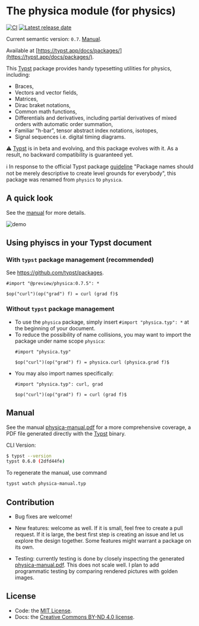 # The physica module (for physics)

[![CI](https://github.com/Leedehai/typst-physics/actions/workflows/ci.yml/badge.svg)](https://github.com/Leedehai/typst-physics/actions/workflows/ci.yml)
[![Latest release date](https://img.shields.io/github/release-date/Leedehai/typst-physics)][latest-release]

Current semantic version: `0.7`. [Manual][latest-manual].

Available at [https://typst.app/docs/packages/](https://typst.app/docs/packages/).

This [Typst](https://typst.app) package provides handy typesetting utilities for
physics, including:
* Braces,
* Vectors and vector fields,
* Matrices,
* Dirac braket notations,
* Common math functions,
* Differentials and derivatives, including partial derivatives of mixed orders with automatic order summation,
* Familiar "h-bar", tensor abstract index notations, isotopes,
* Signal sequences i.e. digital timing diagrams.

:warning: [Typst](https://typst.app) is in beta and evolving, and this package
evolves with it. As a result, no backward compatibility is guaranteed yet.

:information_source: In response to the official Typst package [guideline](https://github.com/typst/packages/tree/main#submission-guidelines)
"Package names should not be merely descriptive to create level grounds for
everybody", this package was renamed from `physics` to `physica`.

## A quick look

See the [manual][latest-manual] for more details.

![demo](https://user-images.githubusercontent.com/18319900/236073825-e91b4601-7e92-490b-a7e4-e9e405a2147b.png)

## Using phyiscs in your Typst document

### With `typst` package management (recommended)

See https://github.com/typst/packages.

```
#import "@preview/physica:0.7.5": *

$op("curl")(op("grad") f) = curl (grad f)$
```

### Without `typst` package management

* To use the `physica` package, simply insert `#import "physica.typ": *` at the
beginning of your document.
* To reduce the possibility of name collisions, you may want to import the
package under name scope `physica`:
  ```
  #import "physica.typ"

  $op("curl")(op("grad") f) = physica.curl (physica.grad f)$
  ```
* You may also import names specifically:
  ```
  #import "physica.typ": curl, grad

  $op("curl")(op("grad") f) = curl (grad f)$
  ```

## Manual

See the manual [physica-manual.pdf][latest-manual] for a more comprehensive coverage, a PDF file
generated directly with the [Typst](https://typst.app) binary.

CLI Version:

```sh
$ typst --version
typst 0.6.0 (2dfd44fe)
```

To regenerate the manual, use command

```sh
typst watch physica-manual.typ
```

## Contribution

* Bug fixes are welcome!

* New features: welcome as well. If it is small, feel free to create a pull
request. If it is large, the best first step is creating an issue and let us
explore the design together. Some features might warrant a package on its own.

* Testing: currently testing is done by closely inspecting the generated
[physica-manual.pdf][latest-manual]. This does not scale well. I plan to add programmatic
testing by comparing rendered pictures with golden images.

## License

* Code: the [MIT License](LICENSE.txt).
* Docs: the [Creative Commons BY-ND 4.0 license](https://creativecommons.org/licenses/by-nd/4.0/).

[latest-release]: https://github.com/Leedehai/typst-physics/releases/latest "The latest release"
[latest-manual]: https://github.com/Leedehai/typst-physics/releases/latest/download/physica-manual.pdf "Download the latest manual"
